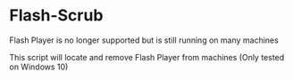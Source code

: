 # Flash-Scrub
Flash Player is no longer supported but is still running on many machines

This script will locate and remove Flash Player from machines (Only tested on Windows 10)
